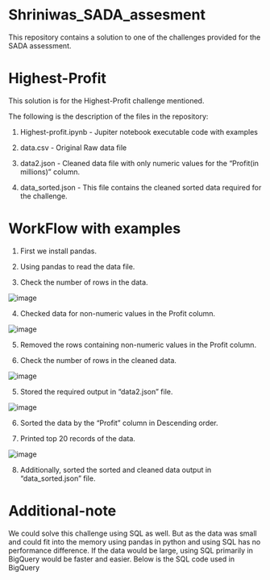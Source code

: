 # Shriniwas_SADA_assesment
This repository contains a solution to one of the challenges provided for the SADA assessment.
# Highest-Profit
This solution is for the Highest-Profit challenge mentioned. 

The following is the description of the files in the repository:

1. Highest-profit.ipynb - Jupiter notebook executable code with examples

2. data.csv - Original Raw data file

3. data2.json - Cleaned data file with only numeric values for the “Profit(in millions)” column.

4. data_sorted.json - This file contains the cleaned sorted data required for the challenge.

# WorkFlow with examples
1. First we install pandas.

2. Using pandas to read the data file.

3. Check the number of rows in the data.

![image](https://user-images.githubusercontent.com/82992833/166964501-f280748e-1449-4d8b-8ba8-94a57578be12.png)

4. Checked data for non-numeric values in the Profit column.

![image](https://user-images.githubusercontent.com/82992833/166965128-24b01e16-cfc9-4ccf-982f-90f3a41af3f9.png)

5. Removed the rows containing non-numeric values in the Profit column.

6. Check the number of rows in the cleaned data.

![image](https://user-images.githubusercontent.com/82992833/166965099-583a4a7a-2b21-4eb7-b893-cfeb8d68da10.png)

5. Stored the required output in “data2.json” file.

![image](https://user-images.githubusercontent.com/82992833/166964884-144211e4-76bd-4163-a6a4-ff026286a4a6.png)

6. Sorted the data by the “Profit” column in Descending order.

7. Printed top 20 records of the data.

![image](https://user-images.githubusercontent.com/82992833/166965220-5fb991a6-4b33-4fc9-acd7-a5696b69e4f2.png)

8. Additionally, sorted the sorted and cleaned data output in “data_sorted.json” file.

# Additional-note
We could solve this challenge using SQL as well. But as the data was small and could fit into the memory using pandas in python and using SQL has no performance difference. If the data would be large, using SQL primarily in BigQuery would be faster and easier.
Below is the SQL code used in BigQuery
